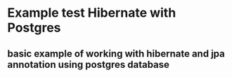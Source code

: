 # Example test Hibernate with Postgres
## basic example of working with hibernate and jpa annotation using postgres database